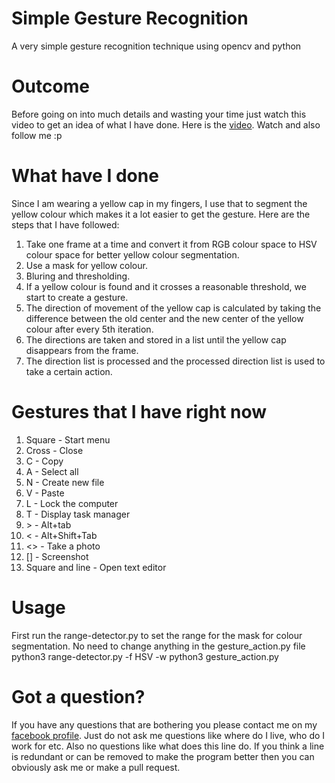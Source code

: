 # Simple Gesture Recognition
A very simple gesture recognition technique using opencv and python

# Outcome
Before going on into much details and wasting your time just watch this video to get an idea of what I have done. Here is the <a href = "https://plus.google.com/+EvilPort2/posts/QDKhd7wXAzo"> video</a>. Watch and also follow me :p

# What have I done
Since I am wearing a yellow cap in my fingers, I use that to segment the yellow colour which makes it a lot easier to get the gesture. Here are the steps that I have followed:<br>

1. Take one frame at a time and convert it from RGB colour space to HSV colour space for better yellow colour segmentation.<br>
2. Use a mask for yellow colour.<br>
3. Bluring and thresholding.<br>
4. If a yellow colour is found and it crosses a reasonable threshold, we start to create a gesture.<br>
5. The direction of movement of the yellow cap is calculated by taking the difference between the old center and the new center of the yellow colour after every 5th iteration.<br>
6. The directions are taken and stored in a list until the yellow cap disappears from the frame.<br>
7. The direction list is processed and the processed direction list is used to take a certain action.<br>

# Gestures that I have right now
1. Square - Start menu<br>
2. Cross - Close<br>
3. C - Copy<br>
4. A - Select all<br>
5. N - Create new file<br>
6. V - Paste<br>
7. L - Lock the computer<br>
8. T - Display task manager<br>
9. \> - Alt+tab<br>
10. < - Alt+Shift+Tab<br>
11. <> - Take a photo
12. [] - Screenshot
13. Square and line - Open text editor

# Usage
First run the range-detector.py to set the range for the mask for colour segmentation. No need to change anything in the gesture_action.py file
    python3 range-detector.py -f HSV -w
    python3 gesture_action.py

# Got a question?
If you have any questions that are bothering you please contact me on my <a href = "facebook.com/dibakar.saha.750">facebook profile</a>. Just do not ask me questions like where do I live, who do I work for etc. Also no questions like what does this line do. If you think a line is redundant or can be removed to make the program better then you can obviously ask me or make a pull request.
